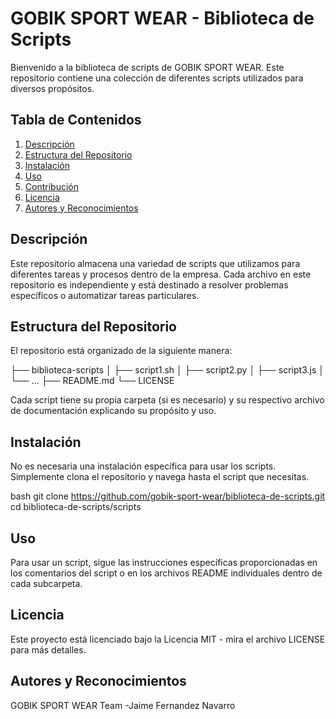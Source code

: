 
# GOBIK SPORT WEAR - Biblioteca de Scripts

Bienvenido a la biblioteca de scripts de GOBIK SPORT WEAR. Este repositorio contiene una colección de diferentes scripts utilizados para diversos propósitos.

## Tabla de Contenidos

1. [Descripción](#descripción)
2. [Estructura del Repositorio](#estructura-del-repositorio)
3. [Instalación](#instalación)
4. [Uso](#uso)
5. [Contribución](#contribución)
6. [Licencia](#licencia)
7. [Autores y Reconocimientos](#autores-y-reconocimientos)

## Descripción

Este repositorio almacena una variedad de scripts que utilizamos para diferentes tareas y procesos dentro de la empresa. Cada archivo en este repositorio es independiente y está destinado a resolver problemas específicos o automatizar tareas particulares.

## Estructura del Repositorio

El repositorio está organizado de la siguiente manera:

├── biblioteca-scripts
│ ├── script1.sh
│ ├── script2.py
│ ├── script3.js
│ └── ...
├── README.md
└── LICENSE

Cada script tiene su propia carpeta (si es necesario) y su respectivo archivo de documentación explicando su propósito y uso.

## Instalación

No es necesaria una instalación específica para usar los scripts. Simplemente clona el repositorio y navega hasta el script que necesitas.

bash
git clone https://github.com/gobik-sport-wear/biblioteca-de-scripts.git
cd biblioteca-de-scripts/scripts

## Uso

Para usar un script, sigue las instrucciones específicas proporcionadas en los comentarios del script o en los archivos README individuales dentro de cada subcarpeta.

## Licencia
Este proyecto está licenciado bajo la Licencia MIT - mira el archivo LICENSE para más detalles.

## Autores y Reconocimientos

GOBIK SPORT WEAR Team
  -Jaime Fernandez Navarro



